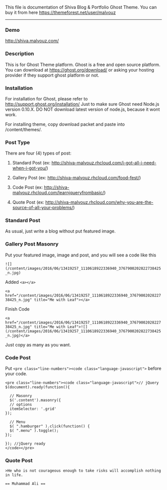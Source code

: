 This file is documentation of Shiva Blog & Portfolio Ghost Theme. You can buy it from here https://themeforest.net/user/malvouz

------

### Demo
http://shiva.malvouz.com/

### Description
This is for Ghost Theme platform. Ghost is a free and open source platform. You can download at https://ghost.org/download/ or asking your hosting provider if they support ghost platform or not.

### Installation
For installation for Ghost, please refer to http://support.ghost.org/installation/ Just to make sure Ghost need Node.js version 0.10.X. DO NOT download latest version of node.js, because it wont work.

For installing theme, copy download packet and paste into /content/themes/.


### Post Type
There are four (4) types of post:

1. Standard Post (ex: http://shiva-malvouz.rhcloud.com/i-got-all-i-need-when-i-got-you/)

2. Gallery Post (ex: http://shiva-malvouz.rhcloud.com/food-fest/)

3. Code Post (ex: http://shiva-malvouz.rhcloud.com/learnjqueryfrombasic/)


4. Quote Post (ex: http://shiva-malvouz.rhcloud.com/why-you-are-the-source-of-all-your-problems/)

### Standard Post

As usual, just write a blog without put featured image.

### Gallery Post Masonry

Put your featured image, image and post, and you will see a code like this

`![](/content/images/2016/06/13419257_1110618922336940_3767900202822738425_n.jpg)`

Added `<a></a>`

`<a href="/content/images/2016/06/13419257_1110618922336940_3767900202822738425_n.jpg" title="Me with Leaf"></a>`

Finish Code

`<a href="/content/images/2016/06/13419257_1110618922336940_3767900202822738425_n.jpg" title="Me with Leaf">![](/content/images/2016/06/13419257_1110618922336940_3767900202822738425_n.jpg)</a>`

Just copy as many as you want.

### Code Post

Put  `<pre class="line-numbers"><code class="language-javascript">` before your code.

```
<pre class="line-numbers"><code class="language-javascript">// jQuery
$(document).ready(function(){

  // Masonry
  $('.content').masonry({
  // options
  itemSelector: '.grid'
});

  // Menu
  $( ".hamburger" ).click(function() {
  $( ".menu" ).toggle();
});

}); //jQuery ready
</code></pre>
```

### Quote Post

```
>He who is not courageous enough to take risks will accomplish nothing in life.

== Muhammad Ali ==
```
